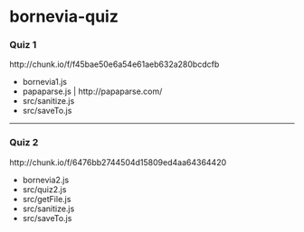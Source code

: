 # bornevia-quiz
<h3>Quiz 1</h3>
http://chunk.io/f/f45bae50e6a54e61aeb632a280bcdcfb

<ul>
  <li>bornevia1.js</li>
  <li>papaparse.js | http://papaparse.com/</li> 
  <li>src/sanitize.js</li>
  <li>src/saveTo.js</li>
</ul>
<hr>
<h3>Quiz 2</h3>
http://chunk.io/f/6476bb2744504d15809ed4aa64364420
<ul>
  <li>bornevia2.js</li>
  <li>src/quiz2.js</li>
  <li>src/getFile.js</li>
  <li>src/sanitize.js</li>
  <li>src/saveTo.js</li>
</ul>
